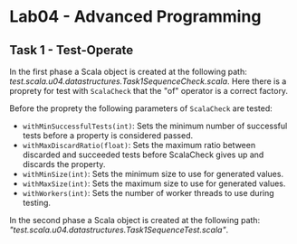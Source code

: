 # Lab04 - Advanced Programming

## Task 1 - Test-Operate

In the first phase a Scala object is created at the following path: *test.scala.u04.datastructures.Task1SequenceCheck.scala*.
Here there is a proprety for test with `ScalaCheck` that the "of" operator is a correct factory. 

Before the proprety the following parameters of `ScalaCheck` are tested:

- `withMinSuccessfulTests(int)`: Sets the minimum number of successful tests before a property is considered passed.
- `withMaxDiscardRatio(float)`: Sets the maximum ratio between discarded and succeeded tests before ScalaCheck gives up and discards the property.
- `withMinSize(int)`: Sets the minimum size to use for generated values.
- `withMaxSize(int)`: Sets the maximum size to use for generated values.
- `withWorkers(int)`: Sets the number of worker threads to use during testing.

In the second phase a Scala object is created at the following path: *"test.scala.u04.datastructures.Task1SequenceTest.scala"*.
